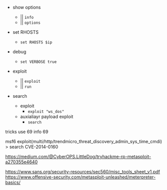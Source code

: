 


- show options
    - || `info`
    - || `options`


- set RHOSTS 
    - `set RHOSTS $ip` 
- debug
    - `set VERBOSE true`
- exploit
    - || `exploit`
    - || `run`



- search
    - exploit
        - `exploit "ws_dos"`    
    - auxialiayr payload exploit
        - `search`


tricks
use 69
info 69


msf6 exploit(multi/http/trendmicro_threat_discovery_admin_sys_time_cmdi) > search CVE-2014-0160

https://medium.com/@CyberOPS.LittleDog/tryhackme-rp-metasploit-a270355e4640

https://www.sans.org/security-resources/sec560/misc_tools_sheet_v1.pdf
https://www.offensive-security.com/metasploit-unleashed/meterpreter-basics/